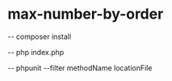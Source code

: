 # max-number-by-order

-- composer install

-- php index.php

-- phpunit --filter methodName locationFile